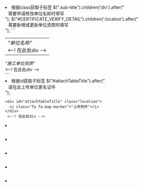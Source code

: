 <li>根据class获取子标签
$(".sub-title").children('div').after("<div style=\"color:red;padding-left:10px;margin-bottom: 5px;\">需要申请修改单位名称时填写</div>");
$("#CERTIFICATE_VERIFY_DETAIL").children('.location').after("<div style=\"color:red;padding-left:10px;margin-bottom: 5px;\">需要新增或更新单位资质时填写</div>");
```
<div class="table-normal">
  <table class="row-4">
    <tbody>
    <tr>
      <input type="hidden" name="id" value="513d104cecea40e9817cc06e42fe307c747180cc3c0b4885af49c67ed3b2e4a2">
      <input type="hidden" name="issuedOrgId" value="93ac933be1d64d7d883aef25b165ddd06e7cfd688171445da83925f811c12122">
    </tr> 
    <tr>
      <td colspan="4" class="sub-title">
        <div class="location">
          <i class="fa fa-map-marker">"单位名称"</i>
        </div>
        <--! 在此处div -->
      </td>
    </tr>
    </tbody>
  </table>
</div>

<div id="CERTIFICATE_VERIFY_DETAIL" style="margin-top: 10px;">
  <div id="attachTableTitle" class="location">
    <i class="fa fa-map-marker">"施工单位资质"</i>
  </div>
  <--! 在此处div -->
</div>
```

<li>根据id获取子标签
$("#attachTableTitle").after("<div style=\"color:red;padding-left:10px;margin-bottom: 5px;\">请在此上传单位更名证件</div>");

```
<div id="attachTableTitle" class="location">
  <i class="fa fa-map-marker">"上传附件"</i>
</div>
 <--! 在此处div -->
```


<li>

```

```
<li>

```

```
<li>

```

```
<li>

```

```
<li>

```

```
